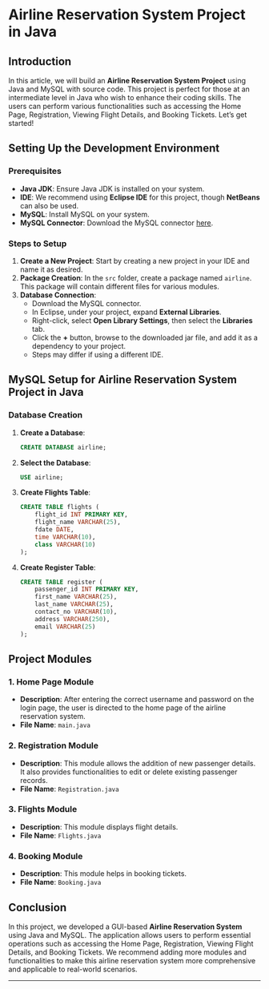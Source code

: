 

# Airline Reservation System Project in Java

## Introduction
In this article, we will build an **Airline Reservation System Project** using Java and MySQL with source code. This project is perfect for those at an intermediate level in Java who wish to enhance their coding skills. The users can perform various functionalities such as accessing the Home Page, Registration, Viewing Flight Details, and Booking Tickets. Let’s get started!

## Setting Up the Development Environment

### Prerequisites
- **Java JDK**: Ensure Java JDK is installed on your system.
- **IDE**: We recommend using **Eclipse IDE** for this project, though **NetBeans** can also be used.
- **MySQL**: Install MySQL on your system.
- **MySQL Connector**: Download the MySQL connector [here](#).

### Steps to Setup
1. **Create a New Project**: Start by creating a new project in your IDE and name it as desired.
2. **Package Creation**: In the `src` folder, create a package named `airline`. This package will contain different files for various modules.
3. **Database Connection**:
    - Download the MySQL connector.
    - In Eclipse, under your project, expand **External Libraries**.
    - Right-click, select **Open Library Settings**, then select the **Libraries** tab.
    - Click the **+** button, browse to the downloaded jar file, and add it as a dependency to your project.
    - Steps may differ if using a different IDE.

## MySQL Setup for Airline Reservation System Project in Java

### Database Creation
1. **Create a Database**:
    ```sql
    CREATE DATABASE airline;
    ```

2. **Select the Database**:
    ```sql
    USE airline;
    ```

3. **Create Flights Table**:
    ```sql
    CREATE TABLE flights (
        flight_id INT PRIMARY KEY,
        flight_name VARCHAR(25),
        fdate DATE,
        time VARCHAR(10),
        class VARCHAR(10)
    );
    ```

4. **Create Register Table**:
    ```sql
    CREATE TABLE register (
        passenger_id INT PRIMARY KEY,
        first_name VARCHAR(25),
        last_name VARCHAR(25),
        contact_no VARCHAR(10),
        address VARCHAR(250),
        email VARCHAR(25)
    );
    ```

## Project Modules

### 1. Home Page Module
- **Description**: After entering the correct username and password on the login page, the user is directed to the home page of the airline reservation system.
- **File Name**: `main.java`

### 2. Registration Module
- **Description**: This module allows the addition of new passenger details. It also provides functionalities to edit or delete existing passenger records.
- **File Name**: `Registration.java`

### 3. Flights Module
- **Description**: This module displays flight details.
- **File Name**: `Flights.java`

### 4. Booking Module
- **Description**: This module helps in booking tickets.
- **File Name**: `Booking.java`

## Conclusion
In this project, we developed a GUI-based **Airline Reservation System** using Java and MySQL. The application allows users to perform essential operations such as accessing the Home Page, Registration, Viewing Flight Details, and Booking Tickets. We recommend adding more modules and functionalities to make this airline reservation system more comprehensive and applicable to real-world scenarios.

---

